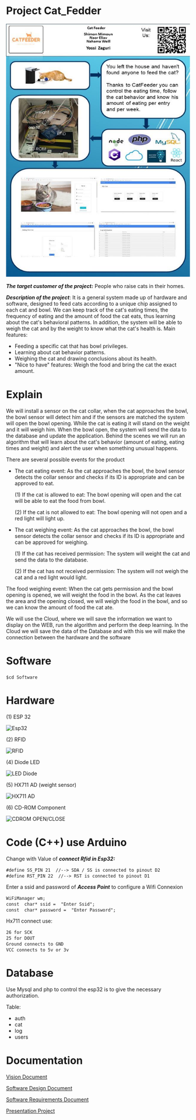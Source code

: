
# Project Cat_Fedder



<p align="center">
  <img src="https://github.com/ShimonMimoun/Cat_Fedder/blob/master/Requirements%20Specification/PosterCatFeeder.jpg">
</p>


***The target customer of the project:***
 People who raise cats in their homes. 
 
 ***Description of the project***: 
 It is a general system made up of hardware and software, designed to feed cats according to a unique chip assigned to each cat and bowl. We can keep track of the cat's eating times, the frequency of eating and the amount of food the cat eats, thus learning about the cat's behavioral patterns. In addition, the system will be able to weigh the cat and by the weight to know what the cat's health is.
 Main features: 
 - Feeding a specific cat that has bowl privileges. 
 - Learning about cat behavior patterns. 
 - Weighing the cat and drawing conclusions about its health. 
 - "Nice to have" features: Weigh the food and bring the cat the exact amount.
 



# Explain
We will install a sensor on the cat collar, when the cat approaches the bowl, the bowl sensor will detect him and if the sensors are matched the system will open the bowl opening. While the cat is eating it will stand on the weight and it will weigh him. When the bowl open, the system will send the data to the database and update the application.
Behind the scenes we will run an algorithm that will learn about the cat's behavior (amount of eating, eating times and weight) and alert the user when something unusual happens.

There are several possible events for the product
- The cat eating event: As the cat approaches the bowl, the bowl sensor detects the collar sensor and checks if its ID is appropriate and can be approved to eat. 

	(1) If the cat is allowed to eat: The bowl opening will open and the cat will be able to 				eat the food from bowl. 
	
	(2) If the cat is not allowed to eat: The bowl opening will not open and a red light will light up. 


- The cat weighing event: As the cat approaches the bowl, the bowl sensor detects the collar sensor and checks if its ID is appropriate and can be approved for weighing.

	 (1) If the cat has received permission: The system will weight the cat and send the data to the database.

	 (2) If the cat has not received permission: The system will not weigh the cat and a red light would light. 

The food weighing event: When the cat gets permission and the bowl opening is opened, we will weight the food in the bowl. As the cat leaves the area and the opening closed, we will weigh the food in the bowl, and so we can know the amount of food the cat ate.

We will use the Cloud, where we will save the information we want to display on the WEB, run the algorithm and perform the deep learning. In the Cloud we will save the data of the Database and with this we will make the connection between the hardware and the software

# Software 

    $cd Software

# Hardware

(1) ESP 32
 
![Esp32](https://cdn.instructables.com/F1F/OE4A/JF2SVQRY/F1FOE4AJF2SVQRY.LARGE.jpg?auto=webp&frame=1&width=1024&fit=bounds)

(2) RFID 

![RFID](https://cdn.instructables.com/FBJ/E13M/JF2SVSY8/FBJE13MJF2SVSY8.LARGE.jpg?auto=webp&frame=1&fit=bounds)




(4) Diode LED 

![LED Diode](https://5.imimg.com/data5/DN/SE/MY-3299289/5mm-led-light-emitting-diode-500x500.jpg)

(5) HX711 AD (weight sensor) 

![HX711 AD](https://www.nyerekatech.com/wp-content/uploads/2019/10/Weight-Sensor-10-kg.jpg)



(6) CD-ROM Component

![CDROM OPEN/CLOSE](https://goughlui.com/wp-content/uploads/2017/12/2017120310001214.jpg)

# Code (C++) use Arduino

Change with Value of ***connect Rfid in Esp32:***

    #define SS_PIN 21  //--> SDA / SS is connected to pinout D2
    #define RST_PIN 22  //--> RST is connected to pinout D1


Enter a ssid and password of ***Access Point*** to configure a Wifi Connexion 

    WiFiManager wm;
    const  char* ssid =  "Enter Ssid";
    const  char* password =  "Enter Password";
    
Hx711 connect use: 

    26 for SCK
    25 for DOUT
    Ground connects to GND
    VCC connects to 5v or 3v
    


# Database

Use Mysql and php to control the esp32 is to give the necessary authorization.

Table:

- auth
- cat
- log
- users


# Documentation 



[Vision Document](https://github.com/ShimonMimoun/Cat_Fedder/blob/master/Requirements%20Specification/Vision.pdf)

[Software Design Document](https://github.com/ShimonMimoun/Cat_Fedder/blob/master/Requirements%20Specification/SDD.pdf)

[Software Requirements Document](https://github.com/ShimonMimoun/Cat_Fedder/blob/master/Requirements%20Specification/SRS.pdf)

[Presentation Project](https://github.com/ShimonMimoun/Cat_Fedder/raw/master/Requirements%20Specification/%D7%9E%D7%A6%D7%92%D7%AA%20%D7%A4%D7%A8%D7%95%D7%99%D7%99%D7%A7%D7%98%20%D7%92%D7%9E%D7%A8.pptx)

<!-- # Author

[Shimon Mimoun](https://www.linkedin.com/in/shimonmimoun/)  -->

